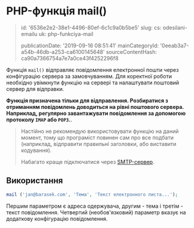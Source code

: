 PHP-функція mail()
==================

> id: '6536e2e2-38e1-4496-80ef-6c1c9a0b5be5'
> slug:
> 	cs: odesilani-emailu
> 	uk: php-funkciya-mail
> 
> publicationDate: '2019-09-16 08:51:41'
> mainCategoryId: '0eeab3a7-a54b-46db-a253-ca6100145648'
> sourceContentHash: ca90a7366754a7e7a0ce43f4252296f8

Функція `mail()` відправляє повідомлення електронної пошти через конфігурацію сервера за замовчуванням. Для коректної роботи необхідно увімкнути функцію на сервері та налаштувати поштовий сервер для відправки.

**Функція призначена тільки для відправлення. Розбиратися з отриманням повідомлень доводиться на рівні поштового сервера. Наприклад, регулярно завантажувати повідомлення за допомогою протоколу `IMAP` або `POP3`.**.

> Настійно не рекомендую використовувати функцію на даний момент, тому що програміст повинен сам про все подбати (наприклад, відправити правильні заголовки, або виставити кодування).
>
> Набагато краще підключатися через <a href="/send-email-mail-smtp">SMTP-сервер</a>.

Використання
-------

```php
mail ('jan@barasek.com', 'Тема', 'Текст електронного листа...');
```

Першим параметром є адреса одержувача, другим - тема і третім - текст повідомлення. Четвертий (необов'язковий) параметр вказує на додаткову конфігурацію повідомлення.
